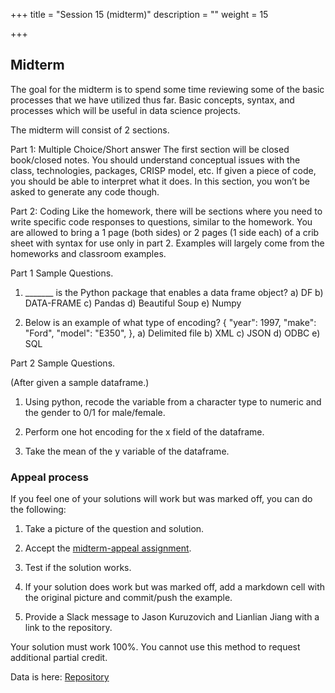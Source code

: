 +++
title = "Session 15 (midterm)"
description = ""
weight = 15

+++

## Midterm

The goal for the midterm is to spend some time reviewing some of the basic processes that we have utilized thus far. Basic concepts, syntax, and processes which will be useful in data science projects.

The midterm will consist of 2 sections.

Part 1: Multiple Choice/Short answer
The first section will be closed book/closed notes.  You should understand conceptual issues with the class, technologies, packages, CRISP model, etc. If given a piece of code, you should be able to interpret what it does.  In this section, you won’t be asked to generate any code though.

Part 2: Coding
Like the homework, there will be sections where you need to write specific code responses to questions, similar to the homework.  You are allowed to bring a 1 page (both sides) or 2 pages (1 side each) of a crib sheet with syntax for use only in part 2.  Examples will largely come from  the homeworks and classroom examples.


Part 1 Sample Questions.

1.	_______ is the Python package that enables a data frame object?
a)	DF
b)	DATA-FRAME
c)	Pandas
d)	Beautiful Soup
e)	Numpy

2.	Below is an example of what type of encoding?
    { "year": 1997,
        "make": "Ford",
        "model": "E350", },
a)	Delimited file
b)	XML
c)	JSON
d)	ODBC
e)	SQL

Part 2 Sample Questions.

(After given a sample dataframe.)

1.  Using python, recode the  variable from a character type to numeric and the gender to 0/1 for male/female.

2. Perform one hot encoding for the x field of the dataframe.

3. Take the mean of the y variable of the dataframe.



### Appeal process

If you feel one of your solutions will work but was marked off, you can do the following:

1. Take a picture of the question and solution.

2. Accept the [midterm-appeal assignment](https://classroom.github.com/a/Slqqlqmk).

3. Test if the solution works.

4. If your solution does work but was marked off, add a markdown cell with the original picture and commit/push the example.

5. Provide a Slack message to Jason Kuruzovich and Lianlian Jiang with a link to the repository.

Your solution must work 100%. You cannot use this method to request additional partial credit.

Data is here:
[Repository](https://classroom.github.com/classrooms/13666020-technology-fundamentals/assignments/midterm)
